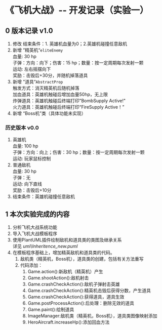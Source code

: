 # 《飞机大战》-- 开发记录（实验一）
## 0 版本记录 v1.0
1. 修改 结束条件：1. 英雄机血量为0；2.英雄机碰撞任意敌机
2. 新增 ”精英机“`eliteEnemy`    
血量: 30 hp    
子弹：方向：向下；伤害：15 hp；数量：按一定周期每次发射一颗    
运动: 左右摇摆向下   
奖励：击毁后+30分，并随机掉落道具
3. 新增 ”道具“`AbstractProp`   
触发方式：消灭精英机后随机掉落    
加血道具：英雄机触碰后增加血量50hp，无上限    
炸弹道具：英雄机触碰后终端打印”BombSupply Active!"    
火力道具：英雄机触碰后终端打印“FireSupply Active！”
4. 新增 “Boss机”类（具体功能未实现）

 ### 历史版本 v0.0
1. 英雄机    
   血量: 100 hp   
   子弹：方向：向上；伤害：30 hp；数量：按一定周期每次发射一颗   
   运动: 玩家鼠标控制
2. 普通敌机    
   血量: 30 hp   
   子弹：无   
   运动: 向下直线   
   奖励：击毁后+10分
3. 结束条件：英雄机碰撞任意敌机
## 1 本次实验完成的内容
1. 分析飞机大战系统功能
2. 导入飞机大战模板程序
3. 使用PlantUML插件绘制敌机和道具类的类图及继承关系   
详见 *uml\Inheritence_new.puml*
4. 在模板程序基础上，增加精英敌机和道具类的代码。         
    1. 敌机类（精英机，Boss机），道具类的创建，包括有关方法重写    
    2. 代码添加：
       1. Game.action():新敌机（精英机）产生
       2. Game.shootAction():敌机射击
       3. Game.crashCheckAction():敌机子弹射击英雄
       4. Game.crashCheckAction():精英机击毁后获得分数，产生道具
       5. Game.crashCheckAction():获得道具，道具生效
       6. Game.postProcessAction():后处理：删除无效的道具
       7. Game.paint():绘制道具
       8. ImageManager:敌机类（精英机，Boss机），道具类图像映射添加
       9. HeroAircraft.increaseHp():添加回血方法
